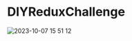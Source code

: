 # DIYReduxChallenge
![2023-10-07 15 51 12](https://github.com/yoosaemsol/DIYReduxChallenge/assets/75073867/1eba236a-f5d4-48cd-bddc-741b31fdd8b4)

